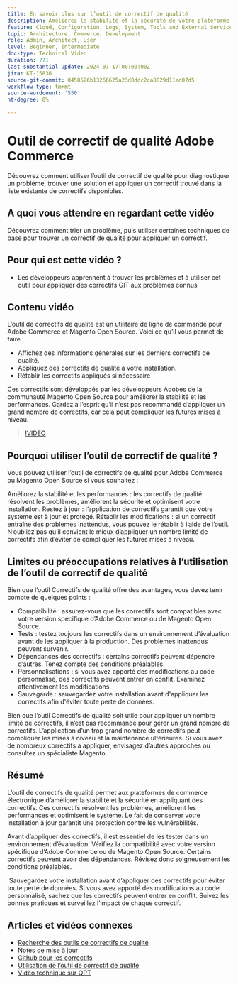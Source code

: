 ```yaml
---
title: En savoir plus sur l’outil de correctif de qualité
description: Améliorez la stabilité et la sécurité de votre plateforme de commerce électronique en appliquant des correctifs de qualité. Restez à jour, résolvez les problèmes et optimisez les performances grâce à cet outil essentiel.
feature: Cloud, Configuration, Logs, System, Tools and External Services
topic: Architecture, Commerce, Development
role: Admin, Architect, User
level: Beginner, Intermediate
doc-type: Technical Video
duration: 771
last-substantial-update: 2024-07-17T00:00:00Z
jira: KT-15836
source-git-commit: 0458526b13266625a23d8ddc2ca8829d11ed07d5
workflow-type: tm+mt
source-wordcount: '550'
ht-degree: 0%

---
```


# Outil de correctif de qualité Adobe Commerce

Découvrez comment utiliser l’outil de correctif de qualité pour diagnostiquer un problème, trouver une solution et appliquer un correctif trouvé dans la liste existante de correctifs disponibles.

## A quoi vous attendre en regardant cette vidéo

Découvrez comment trier un problème, puis utiliser certaines techniques de base pour trouver un correctif de qualité pour appliquer un correctif.

## Pour qui est cette vidéo ?

* Les développeurs apprennent à trouver les problèmes et à utiliser cet outil pour appliquer des correctifs GIT aux problèmes connus

## Contenu vidéo

L’outil de correctifs de qualité est un utilitaire de ligne de commande pour Adobe Commerce et Magento Open Source. Voici ce qu’il vous permet de faire :

* Affichez des informations générales sur les derniers correctifs de qualité.
* Appliquez des correctifs de qualité à votre installation.
* Rétablir les correctifs appliqués si nécessaire

Ces correctifs sont développés par les développeurs Adobes de la communauté Magento Open Source pour améliorer la stabilité et les performances. Gardez à l’esprit qu’il n’est pas recommandé d’appliquer un grand nombre de correctifs, car cela peut compliquer les futures mises à niveau.

>[!VIDEO](https://video.tv.adobe.com/v/3431436?learn=on)

## Pourquoi utiliser l’outil de correctif de qualité ?

Vous pouvez utiliser l’outil de correctifs de qualité pour Adobe Commerce ou Magento Open Source si vous souhaitez :

Améliorez la stabilité et les performances : les correctifs de qualité résolvent les problèmes, améliorent la sécurité et optimisent votre installation.
Restez à jour : l’application de correctifs garantit que votre système est à jour et protégé.
Rétablir les modifications : si un correctif entraîne des problèmes inattendus, vous pouvez le rétablir à l’aide de l’outil. N’oubliez pas qu’il convient le mieux d’appliquer un nombre limité de correctifs afin d’éviter de compliquer les futures mises à niveau.  

## Limites ou préoccupations relatives à l’utilisation de l’outil de correctif de qualité

Bien que l’outil Correctifs de qualité offre des avantages, vous devez tenir compte de quelques points :

* Compatibilité : assurez-vous que les correctifs sont compatibles avec votre version spécifique d’Adobe Commerce ou de Magento Open Source.
* Tests : testez toujours les correctifs dans un environnement d’évaluation avant de les appliquer à la production. Des problèmes inattendus peuvent survenir.
* Dépendances des correctifs : certains correctifs peuvent dépendre d’autres. Tenez compte des conditions préalables.
* Personnalisations : si vous avez apporté des modifications au code personnalisé, des correctifs peuvent entrer en conflit. Examinez attentivement les modifications.
* Sauvegarde : sauvegardez votre installation avant d&#39;appliquer les correctifs afin d&#39;éviter toute perte de données.

Bien que l’outil Correctifs de qualité soit utile pour appliquer un nombre limité de correctifs, il n’est pas recommandé pour gérer un grand nombre de correctifs. L’application d’un trop grand nombre de correctifs peut compliquer les mises à niveau et la maintenance ultérieures. Si vous avez de nombreux correctifs à appliquer, envisagez d’autres approches ou consultez un spécialiste Magento. 

## Résumé

L’outil de correctifs de qualité permet aux plateformes de commerce électronique d’améliorer la stabilité et la sécurité en appliquant des correctifs. Ces correctifs résolvent les problèmes, améliorent les performances et optimisent le système. Le fait de conserver votre installation à jour garantit une protection contre les vulnérabilités.

Avant d’appliquer des correctifs, il est essentiel de les tester dans un environnement d’évaluation. Vérifiez la compatibilité avec votre version spécifique d’Adobe Commerce ou de Magento Open Source. Certains correctifs peuvent avoir des dépendances. Révisez donc soigneusement les conditions préalables.

 Sauvegardez votre installation avant d’appliquer des correctifs pour éviter toute perte de données. Si vous avez apporté des modifications au code personnalisé, sachez que les correctifs peuvent entrer en conflit. Suivez les bonnes pratiques et surveillez l’impact de chaque correctif.

## Articles et vidéos connexes

* [Recherche des outils de correctifs de qualité](https://experienceleague.adobe.com/tools/commerce-quality-patches/index.html)
* [Notes de mise à jour](https://experienceleague.adobe.com/en/docs/commerce-operations/tools/quality-patches-tool/release-notes)
* [Github pour les correctifs](https://github.com/magento/quality-patches/blob/master/patches/os/)
* [Utilisation de l’outil de correctif de qualité](https://experienceleague.adobe.com/en/docs/commerce-operations/tools/quality-patches-tool/usage)
* [Vidéo technique sur QPT](https://experienceleague.adobe.com/en/docs/commerce-learn/tutorials/tools/quality-patch-tool)
